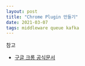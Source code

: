 ```yaml
---
layout: post
title: "Chrome Plugin 만들기"
date: 2021-03-07
tags: middleware queue kafka
---
```


참고
- [구글 크롬 공식문서](https://developer.chrome.com/docs/extensions/mv3/getstarted/)
